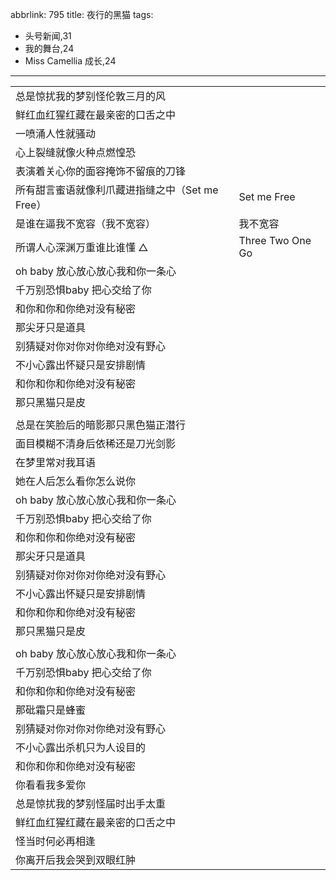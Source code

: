 abbrlink: 795
title: 夜行的黑猫
tags:
  - 头号新闻,31
  - 我的舞台,24
  - Miss Camellia 成长,24
---
|      |      |
|--|--|
|总是惊扰我的梦别怪伦敦三月的风|      |
|鲜红血红猩红藏在最亲密的口舌之中|      |
|一喷涌人性就骚动|      |
|心上裂缝就像火种点燃惶恐|      |
|表演着关心你的面容掩饰不留痕的刀锋|      |
|所有甜言蜜语就像利爪藏进指缝之中（Set me Free）|Set me Free|
|是谁在逼我不宽容（我不宽容）|我不宽容|
|所谓人心深渊万重谁比谁懂 △|Three Two One Go|
|oh baby 放心放心放心我和你一条心|      |
|千万别恐惧baby 把心交给了你|      |
|和你和你和你绝对没有秘密|      |
|那尖牙只是道具|      |
|别猜疑对你对你对你绝对没有野心|      |
|不小心露出怀疑只是安排剧情|      |
|和你和你和你绝对没有秘密|      |
|那只黑猫只是皮|      |
|      |      |
|总是在笑脸后的暗影那只黑色猫正潜行|      |
|面目模糊不清身后依稀还是刀光剑影|      |
|在梦里常对我耳语|      |
|她在人后怎么看你怎么说你|      |
|oh baby 放心放心放心我和你一条心|      |
|千万别恐惧baby 把心交给了你|      |
|和你和你和你绝对没有秘密|      |
|那尖牙只是道具|      |
|别猜疑对你对你对你绝对没有野心|      |
|不小心露出怀疑只是安排剧情|      |
|和你和你和你绝对没有秘密|      |
|那只黑猫只是皮|      |
|      |      |
|oh baby 放心放心放心我和你一条心|      |
|千万别恐惧baby 把心交给了你|      |
|和你和你和你绝对没有秘密|      |
|那砒霜只是蜂蜜|      |
|别猜疑对你对你对你绝对没有野心|      |
|不小心露出杀机只为人设目的|      |
|和你和你和你绝对没有秘密|      |
|你看看我多爱你|      |
|总是惊扰我的梦别怪届时出手太重|      |
|鲜红血红猩红藏在最亲密的口舌之中|      |
|怪当时何必再相逢|      |
|你离开后我会哭到双眼红肿|      |

